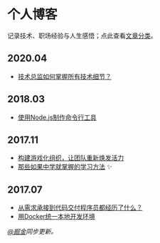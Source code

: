# 个人博客

记录技术、职场经验与人生感悟；点此查看[文章分类](https://github.com/zhanglingx/Blog/labels)。

## 2020.04
* [技术总监如何掌握所有技术细节？](https://github.com/zhanglingx/blog/issues/8)

## 2018.03

- [使用Node.js制作命令行工具](https://github.com/zhanglingx/blog/issues/6)

## 2017.11

* [构建游戏化组织，让团队重新焕发活力](https://github.com/zhanglingx/Blog/issues/4)
* [那些如果中学就掌握的学习方法](https://github.com/zhanglingx/blog/issues/3) ✨

## 2017.07

* [从需求承接到代码交付程序员都经历了什么？](https://github.com/zhanglingx/Blog/issues/2)
* [用Docker统一本地开发环境](https://github.com/zhanglingx/Blog/issues/1)

_[@掘金](https://juejin.im/user/59e6e9acf265da43111f4c21/collections?type=created)同步更新。_
